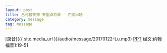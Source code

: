 ```yaml
---
layout: post
title: 吕允智牧师 天国点将录 - 门徒出场
category: message
tag: message
---
```



[录音]({{ site.media_url }}/audio/message/20170122-Lu.mp3)  [PPT]() 经文:约翰福音1:19-51
